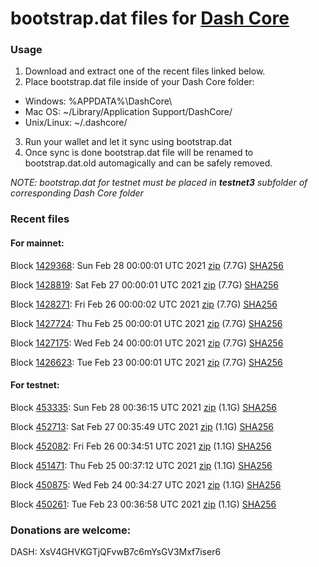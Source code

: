 # bootstrap.dat files for [Dash Core](https://github.com/dashpay/dash)

### Usage

1. Download and extract one of the recent files linked below.
2. Place bootstrap.dat file inside of your Dash Core folder:
 - Windows: %APPDATA%\DashCore\
 - Mac OS: ~/Library/Application Support/DashCore/
 - Unix/Linux: ~/.dashcore/
3. Run your wallet and let it sync using bootstrap.dat
4. Once sync is done bootstrap.dat file will be renamed to bootstrap.dat.old automagically and can be safely removed.

_NOTE: bootstrap.dat for testnet must be placed in **testnet3** subfolder of corresponding Dash Core folder_

### Recent files

#### For mainnet:

Block [1429368](https://insight.dash.org/insight/block/000000000000000a4f20ce4f998e8026602dea323e55e632dff6b30111739a68): Sun Feb 28 00:00:01 UTC 2021 [zip](https://dash-bootstrap.ams3.digitaloceanspaces.com/mainnet/2021-02-28/bootstrap.dat.zip) (7.7G) [SHA256](https://dash-bootstrap.ams3.digitaloceanspaces.com/mainnet/2021-02-28/sha256.txt)

Block [1428819](https://insight.dash.org/insight/block/000000000000000e88ee3511fafa63a76be7242c7690efc281fc3fc4115d7780): Sat Feb 27 00:00:01 UTC 2021 [zip](https://dash-bootstrap.ams3.digitaloceanspaces.com/mainnet/2021-02-27/bootstrap.dat.zip) (7.7G) [SHA256](https://dash-bootstrap.ams3.digitaloceanspaces.com/mainnet/2021-02-27/sha256.txt)

Block [1428271](https://insight.dash.org/insight/block/00000000000000072eaf27188c446ead17a1dedd9a8397c04ba4f0b199b2c2d2): Fri Feb 26 00:00:02 UTC 2021 [zip](https://dash-bootstrap.ams3.digitaloceanspaces.com/mainnet/2021-02-26/bootstrap.dat.zip) (7.7G) [SHA256](https://dash-bootstrap.ams3.digitaloceanspaces.com/mainnet/2021-02-26/sha256.txt)

Block [1427724](https://insight.dash.org/insight/block/0000000000000010e6b35983c1cfceb9f588e0733142f0d17dab23b3537873e8): Thu Feb 25 00:00:01 UTC 2021 [zip](https://dash-bootstrap.ams3.digitaloceanspaces.com/mainnet/2021-02-25/bootstrap.dat.zip) (7.7G) [SHA256](https://dash-bootstrap.ams3.digitaloceanspaces.com/mainnet/2021-02-25/sha256.txt)

Block [1427175](https://insight.dash.org/insight/block/0000000000000014ec92394562b5807b67460030fef5a567236bb90df21cc175): Wed Feb 24 00:00:01 UTC 2021 [zip](https://dash-bootstrap.ams3.digitaloceanspaces.com/mainnet/2021-02-24/bootstrap.dat.zip) (7.7G) [SHA256](https://dash-bootstrap.ams3.digitaloceanspaces.com/mainnet/2021-02-24/sha256.txt)

Block [1426623](https://insight.dash.org/insight/block/0000000000000003bf72ead5490315451e2e457112a3ea7f6243c2fbd13fe0fb): Tue Feb 23 00:00:01 UTC 2021 [zip](https://dash-bootstrap.ams3.digitaloceanspaces.com/mainnet/2021-02-23/bootstrap.dat.zip) (7.7G) [SHA256](https://dash-bootstrap.ams3.digitaloceanspaces.com/mainnet/2021-02-23/sha256.txt)


#### For testnet:

Block [453335](https://testnet-insight.dashevo.org/insight/block/00000040a7ae15a352828aee4b2fe5811015f0cb7548a32e9f0514b0fae41d97): Sun Feb 28 00:36:15 UTC 2021 [zip](https://dash-bootstrap.ams3.digitaloceanspaces.com/testnet/2021-02-28/bootstrap.dat.zip) (1.1G) [SHA256](https://dash-bootstrap.ams3.digitaloceanspaces.com/testnet/2021-02-28/sha256.txt)

Block [452713](https://testnet-insight.dashevo.org/insight/block/000000a8b3333d16526917b6e3b067ba852e208478258eacb02286302ee38a8f): Sat Feb 27 00:35:49 UTC 2021 [zip](https://dash-bootstrap.ams3.digitaloceanspaces.com/testnet/2021-02-27/bootstrap.dat.zip) (1.1G) [SHA256](https://dash-bootstrap.ams3.digitaloceanspaces.com/testnet/2021-02-27/sha256.txt)

Block [452082](https://testnet-insight.dashevo.org/insight/block/000001124b5ebf9cd4a427509abaced5ce9cfbec7a766f174c22cd2f51e87a71): Fri Feb 26 00:34:51 UTC 2021 [zip](https://dash-bootstrap.ams3.digitaloceanspaces.com/testnet/2021-02-26/bootstrap.dat.zip) (1.1G) [SHA256](https://dash-bootstrap.ams3.digitaloceanspaces.com/testnet/2021-02-26/sha256.txt)

Block [451471](https://testnet-insight.dashevo.org/insight/block/000000239ab080c6685cd999548e446174fe42c97b76039d0f0440795c5a02d9): Thu Feb 25 00:37:12 UTC 2021 [zip](https://dash-bootstrap.ams3.digitaloceanspaces.com/testnet/2021-02-25/bootstrap.dat.zip) (1.1G) [SHA256](https://dash-bootstrap.ams3.digitaloceanspaces.com/testnet/2021-02-25/sha256.txt)

Block [450875](https://testnet-insight.dashevo.org/insight/block/000000820ab2f98ba914cd4809c9e682fe7d0a40771a315bf3795fa06293163f): Wed Feb 24 00:34:27 UTC 2021 [zip](https://dash-bootstrap.ams3.digitaloceanspaces.com/testnet/2021-02-24/bootstrap.dat.zip) (1.1G) [SHA256](https://dash-bootstrap.ams3.digitaloceanspaces.com/testnet/2021-02-24/sha256.txt)

Block [450261](https://testnet-insight.dashevo.org/insight/block/0000017385507cefedbbc26ca2093f96df42ae30be72d1644bc896ec98e0c065): Tue Feb 23 00:36:58 UTC 2021 [zip](https://dash-bootstrap.ams3.digitaloceanspaces.com/testnet/2021-02-23/bootstrap.dat.zip) (1.1G) [SHA256](https://dash-bootstrap.ams3.digitaloceanspaces.com/testnet/2021-02-23/sha256.txt)


### Donations are welcome:

DASH: XsV4GHVKGTjQFvwB7c6mYsGV3Mxf7iser6
